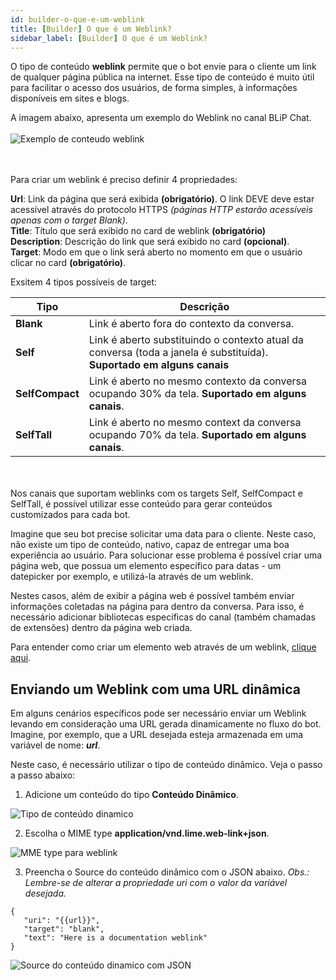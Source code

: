 ```yaml
---
id: builder-o-que-e-um-weblink
title: [Builder] O que é um Weblink?
sidebar_label: [Builder] O que é um Weblink?
---
```

O tipo de conteúdo **weblink** permite que o bot envie para o cliente um link de qualquer página pública na internet. Esse tipo de conteúdo é muito útil para facilitar o acesso dos usuários, de forma simples, à informações disponíveis em sites e blogs.

A imagem abaixo, apresenta um exemplo do Weblink no canal BLiP Chat.
<br><br>
![Exemplo de conteudo weblink](/img/concepts/builder/builder-o-que-e-um-weblink-1.png)

<br><br>
Para criar um weblink é preciso definir 4 propriedades:

**Url**: Link da página que será exibida **(obrigatório)**. O link DEVE deve estar acessível através do protocolo HTTPS *(páginas HTTP estarão acessíveis apenas com o target Blank)*.  
**Title**: Título que será exibido no card de weblink **(obrigatório)**  
**Description**: Descrição do link que será exibido no card **(opcional)**.  
**Target**: Modo em que o link será aberto no momento em que o usuário clicar no card **(obrigatório)**.  

Exsitem 4 tipos possíveis de target:

| Tipo | Descrição                                                            |
| ----------------- | -------------------------------------------------------------------- |
| **Blank**        | Link é aberto fora do contexto da conversa. |
| **Self**       | Link é aberto substituindo o contexto atual da conversa (toda a janela é substituída). **Suportado em alguns canais**    |
| **SelfCompact** | Link é aberto no mesmo contexto da conversa ocupando 30% da tela. **Suportado em alguns canais**.
| **SelfTall**  | Link é aberto no mesmo context da conversa ocupando 70% da tela. **Suportado em alguns canais**.

<br><br>Nos canais que suportam weblinks com os targets Self, SelfCompact e SelfTall, é possível utilizar esse conteúdo para gerar conteúdos customizados para cada bot.

Imagine que seu bot precise solicitar uma data para o cliente. Neste caso, nâo existe um tipo de conteúdo, nativo, capaz de entregar uma boa experiência ao usuário. Para solucionar esse problema é possível criar uma página web, que possua um elemento específico para datas - um datepicker por exemplo, e utilizá-la através de um weblink.

Nestes casos, além de exibir a página web é possível também enviar informações coletadas na página para dentro da conversa. Para isso, é necessário adicionar bibliotecas específicas do canal (também chamadas de extensões) dentro da página web criada.

Para entender como criar um elemento web através de um weblink, [clique aqui](https://help.blip.ai/hc/pt-br/articles/360015427252-Criando-um-elemento-web-atrav%C3%A9s-de-um-weblink-no-BLiP-Chat?).

## Enviando um Weblink com uma URL dinâmica
Em alguns cenários específicos pode ser necessário enviar um Weblink levando em consideração uma URL gerada dinamicamente no fluxo do bot. Imagine, por exemplo, que a URL desejada esteja armazenada em uma variável de nome: **_url_**.

Neste caso, é necessário utilizar o tipo de conteúdo dinâmico. Veja o passo a passo abaixo:

1. Adicione um conteúdo do tipo **Conteúdo Dinâmico**.

![Tipo de conteúdo dinamico](/img/concepts/builder/builder-o-que-e-um-weblink-2.png)

2. Escolha o MIME type **application/vnd.lime.web-link+json**.

![MME type para weblink](/img/concepts/builder/builder-o-que-e-um-weblink-3.png)

3. Preencha o Source do conteúdo dinâmico com o JSON abaixo.
*Obs.: Lembre-se de alterar a propriedade uri com o valor da variável desejada.*

```http
{
   "uri": "{{url}}",
   "target": "blank",
   "text": "Here is a documentation weblink"
}
```

![Source do conteúdo dinamico com JSON](/img/concepts/builder/builder-o-que-e-um-weblink-4.png)
